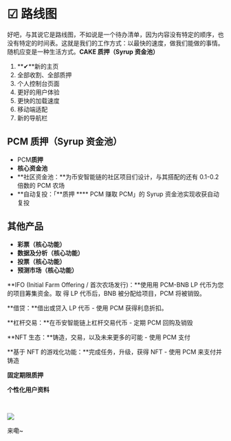 # ☑ 路线图

好吧，与其说它是路线图，不如说是一个待办清单，因为内容没有特定的顺序，也没有特定的时间表。这就是我们的工作方式：以最快的速度，做我们能做的事情。随机应变是一种生活方式。**CAKE 质押（Syrup 资金池）**

1. **✔**新的主页
2. 全部收割、全部质押
3. 个人控制台页面
4. 更好的用户体验
5. 更快的加载速度
6. 移动端适配
7. 新的导航栏

## PCM **质押（Syrup 资金池）**

* PCM**质押**
* **核心资金池**
* **社区资金池：**为币安智能链的社区项目们设计，与其搭配的还有 0.1-0.2 倍数的 PCM 农场
* **自动复投：「**质押 **** PCM 赚取 PCM」的 Syrup 资金池实现收获自动复投

## 其他产品



* **彩票（核心功能）**
* **数据及分析（核心功能）**
* **投票（核心功能）**
* **预测市场（核心功能）**

&#x20;         **IFO (Initial Farm Offering / 首次农场发行)：**使用用 PCM-BNB LP 代币为您的项目筹集资金。取              得 LP 代币后，BNB 被分配给项目，PCM 将被销毁。

&#x20;        **借贷：**借出或贷入 LP 代币 - 使用 PCM 获得利息折扣。

&#x20;        **杠杆交易：**在币安智能链上杠杆交易代币 - 定期 PCM 回购及销毁

&#x20;        **NFT 生态：**铸造，交易，以及未来更多的可能 - 使用 PCM 支付

&#x20;       **基于 NFT 的游戏化功能：**完成任务，升级，获得 NFT - 使用 PCM 来支付并铸造

&#x20;       **固定期限质押**

&#x20;      **个性化用户资料**

**​**

![](https://1397868517-files.gitbook.io/\~/files/v0/b/gitbook-legacy-files/o/assets%2F-MHREX7DHcljbY5IkjgJ%2F-ML758b2V7mQyfgL3y20%2F-ML7aAJhDjw9t4BD6s4H%2Fimage.png?alt=media\&token=57498d4f-5c7b-4919-bfa4-5629faa138a7)

来嘞\~

​
